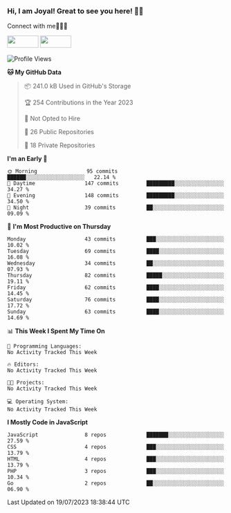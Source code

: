 ### Hi, I am Joyal! Great to see you here! 👨‍💻

Connect with me🧑🏼‍💻

[<img src="https://img.shields.io/badge/--twitter?label=Twitter&logo=Twitter&style=social"  width="72px" height="28px">](https://twitter.com/joyalDev) [<img src="https://img.shields.io/badge/--linkedin?label=LinkedIn&logo=LinkedIn&style=social"  width="72px" height="28px">](https://www.linkedin.com/in/joyal-raphel-588760191/)



<!--START_SECTION:waka-->
![Profile Views](http://img.shields.io/badge/Profile%20Views-0-blue)

**🐱 My GitHub Data** 

> 📦 241.0 kB Used in GitHub's Storage 
 > 
> 🏆 254 Contributions in the Year 2023
 > 
> 🚫 Not Opted to Hire
 > 
> 📜 26 Public Repositories 
 > 
> 🔑 18 Private Repositories 
 > 
**I'm an Early 🐤** 

```text
🌞 Morning                95 commits          ██████░░░░░░░░░░░░░░░░░░░   22.14 % 
🌆 Daytime                147 commits         █████████░░░░░░░░░░░░░░░░   34.27 % 
🌃 Evening                148 commits         █████████░░░░░░░░░░░░░░░░   34.50 % 
🌙 Night                  39 commits          ██░░░░░░░░░░░░░░░░░░░░░░░   09.09 % 
```
📅 **I'm Most Productive on Thursday** 

```text
Monday                   43 commits          ███░░░░░░░░░░░░░░░░░░░░░░   10.02 % 
Tuesday                  69 commits          ████░░░░░░░░░░░░░░░░░░░░░   16.08 % 
Wednesday                34 commits          ██░░░░░░░░░░░░░░░░░░░░░░░   07.93 % 
Thursday                 82 commits          █████░░░░░░░░░░░░░░░░░░░░   19.11 % 
Friday                   62 commits          ████░░░░░░░░░░░░░░░░░░░░░   14.45 % 
Saturday                 76 commits          ████░░░░░░░░░░░░░░░░░░░░░   17.72 % 
Sunday                   63 commits          ████░░░░░░░░░░░░░░░░░░░░░   14.69 % 
```


📊 **This Week I Spent My Time On** 

```text
💬 Programming Languages: 
No Activity Tracked This Week

🔥 Editors: 
No Activity Tracked This Week

🐱‍💻 Projects: 
No Activity Tracked This Week

💻 Operating System: 
No Activity Tracked This Week
```

**I Mostly Code in JavaScript** 

```text
JavaScript               8 repos             ███████░░░░░░░░░░░░░░░░░░   27.59 % 
CSS                      4 repos             ███░░░░░░░░░░░░░░░░░░░░░░   13.79 % 
HTML                     4 repos             ███░░░░░░░░░░░░░░░░░░░░░░   13.79 % 
PHP                      3 repos             ███░░░░░░░░░░░░░░░░░░░░░░   10.34 % 
Go                       2 repos             ██░░░░░░░░░░░░░░░░░░░░░░░   06.90 % 
```




 Last Updated on 19/07/2023 18:38:44 UTC
<!--END_SECTION:waka-->
